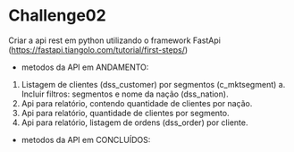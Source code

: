 # Challenge02
Criar a api rest em python utilizando o framework FastApi (https://fastapi.tiangolo.com/tutorial/first-steps/)

- metodos da API em ANDAMENTO: 
 
1. Listagem de clientes (dss_customer) por segmentos (c_mktsegment) 
a. Incluir filtros: segmentos e nome da nação (dss_nation).
2. Api para relatório, contendo quantidade de clientes por nação.
3. Api para relatório, quantidade de clientes por segmento.
4. Api para relatório, listagem de ordens (dss_order) por cliente.
  
  
 - metodos da API em CONCLUÍDOS: 
